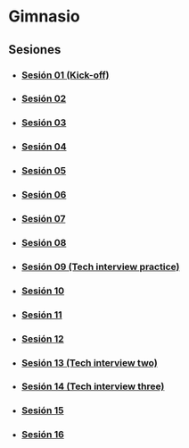 # Gimnasio

## Sesiones

- ### [Sesión 01 (Kick-off)](./session-01/README.md)

- ### [Sesión 02](./session-02/README.md)

- ### [Sesión 03](./session-03/README.md)

- ### [Sesión 04](./session-04/README.md)

- ### [Sesión 05](./session-05/README.md)

- ### [Sesión 06](./session-06/README.md)

- ### [Sesión 07](./session-07/README.md)

- ### [Sesión 08](./session-08/README.md)

- ### [Sesión 09 (Tech interview practice)](./session-09/README.md)

- ### [Sesión 10](./session-10/README.md)

- ### [Sesión 11](./session-11/README.md)

- ### [Sesión 12](./session-12/README.md)

- ### [Sesión 13 (Tech interview two)](./session-13/README.md)

- ### [Sesión 14 (Tech interview three)](./session-14/README.md)

- ### [Sesión 15](./session-15/README.md)

- ### [Sesión 16](./session-16/README.md)
